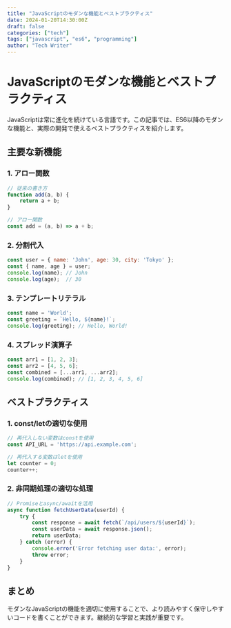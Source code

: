 ```yaml
---
title: "JavaScriptのモダンな機能とベストプラクティス"
date: 2024-01-20T14:30:00Z
draft: false
categories: ["tech"]
tags: ["javascript", "es6", "programming"]
author: "Tech Writer"
---
```


# JavaScriptのモダンな機能とベストプラクティス

JavaScriptは常に進化を続けている言語です。この記事では、ES6以降のモダンな機能と、実際の開発で使えるベストプラクティスを紹介します。

## 主要な新機能

### 1. アロー関数

```javascript
// 従来の書き方
function add(a, b) {
    return a + b;
}

// アロー関数
const add = (a, b) => a + b;
```

### 2. 分割代入

```javascript
const user = { name: 'John', age: 30, city: 'Tokyo' };
const { name, age } = user;
console.log(name); // John
console.log(age);  // 30
```

### 3. テンプレートリテラル

```javascript
const name = 'World';
const greeting = `Hello, ${name}!`;
console.log(greeting); // Hello, World!
```

### 4. スプレッド演算子

```javascript
const arr1 = [1, 2, 3];
const arr2 = [4, 5, 6];
const combined = [...arr1, ...arr2];
console.log(combined); // [1, 2, 3, 4, 5, 6]
```

## ベストプラクティス

### 1. const/letの適切な使用

```javascript
// 再代入しない変数はconstを使用
const API_URL = 'https://api.example.com';

// 再代入する変数はletを使用
let counter = 0;
counter++;
```

### 2. 非同期処理の適切な処理

```javascript
// Promiseとasync/awaitを活用
async function fetchUserData(userId) {
    try {
        const response = await fetch(`/api/users/${userId}`);
        const userData = await response.json();
        return userData;
    } catch (error) {
        console.error('Error fetching user data:', error);
        throw error;
    }
}
```

## まとめ

モダンなJavaScriptの機能を適切に使用することで、より読みやすく保守しやすいコードを書くことができます。継続的な学習と実践が重要です。
